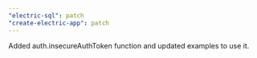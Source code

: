 ```yaml
---
"electric-sql": patch
"create-electric-app": patch
---
```


Added auth.insecureAuthToken function and updated examples to use it.
